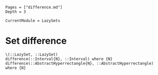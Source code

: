 ```@contents
Pages = ["difference.md"]
Depth = 3
```

```@meta
CurrentModule = LazySets
```

# Set difference

```@docs
\(::LazySet, ::LazySet)
difference(::Interval{N}, ::Interval) where {N}
difference(::AbstractHyperrectangle{N}, ::AbstractHyperrectangle) where {N}
```
